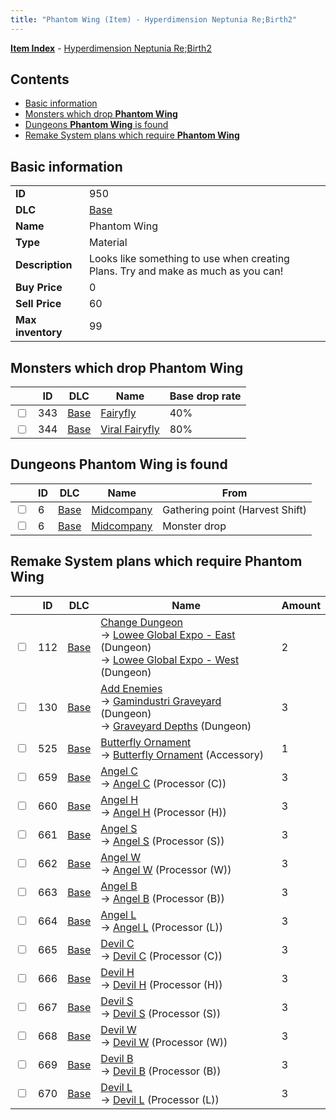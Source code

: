 ```yaml
---
title: "Phantom Wing (Item) - Hyperdimension Neptunia Re;Birth2"
---
```


[**Item Index**](/neptunia/rb2/item/index.html) - [Hyperdimension Neptunia Re;Birth2](/neptunia/rb2)

## Contents

- [Basic information](#basic-information)
- [Monsters which drop **Phantom Wing**](#monsters-which-drop-phantom-wing)
- [Dungeons **Phantom Wing** is found](#dungeons-phantom-wing-is-found)
- [Remake System plans which require **Phantom Wing**](#remake-system-plans-which-require-phantom-wing)

## Basic information

|   |   |
| -- | -- |
| **ID** | 950 |
| **DLC** | [Base](/neptunia/rb2/dlc/0-base.html) |
| **Name** | Phantom Wing |
| **Type** | Material |
| **Description** | Looks like something to use when creating Plans. Try and make as much as you can! |
| **Buy Price** | 0 |
| **Sell Price** | 60 |
| **Max inventory** | 99 |

## Monsters which drop **Phantom Wing**

|    | ID | DLC | Name | Base drop rate |
| -- | -- | --- | ---- | -------------- |
| <input type="checkbox" id="rb2-monster-0-343" class="trackbox" /> | 343 | [Base](/neptunia/rb2/dlc/0-base.html) | [Fairyfly](/neptunia/rb2/monster/0-343-fairyfly.html) | 40% |
| <input type="checkbox" id="rb2-monster-0-344" class="trackbox" /> | 344 | [Base](/neptunia/rb2/dlc/0-base.html) | [Viral Fairyfly](/neptunia/rb2/monster/0-344-viral-fairyfly.html) | 80% |

## Dungeons **Phantom Wing** is found

|    | ID | DLC | Name | From |
| -- | -- | --- | ---- | ---- |
| <input type="checkbox" id="rb2-dungeon-0-6" class="trackbox" /> | 6 | [Base](/neptunia/rb2/dlc/0-base.html) | [Midcompany](/neptunia/rb2/dungeon/0-6-midcompany.html) | Gathering point (Harvest Shift) |
| <input type="checkbox" id="rb2-dungeon-0-6" class="trackbox" /> | 6 | [Base](/neptunia/rb2/dlc/0-base.html) | [Midcompany](/neptunia/rb2/dungeon/0-6-midcompany.html) | Monster drop |

## Remake System plans which require **Phantom Wing**

|    | ID | DLC | Name | Amount |
| -- | -- | --- | ---- | ------ |
| <input type="checkbox" id="rb2-remake-0-112" class="trackbox" /> | 112 | [Base](/neptunia/rb2/dlc/0-base.html) | [Change Dungeon](/neptunia/rb2/remake/0-112-change-dungeon.html)<br />→ [Lowee Global Expo - East](/neptunia/rb2/dungeon/0-8-lowee-global-expo-east.html) (Dungeon)<br />→ [Lowee Global Expo - West](/neptunia/rb2/dungeon/0-9-lowee-global-expo-west.html) (Dungeon) | 2 |
| <input type="checkbox" id="rb2-remake-0-130" class="trackbox" /> | 130 | [Base](/neptunia/rb2/dlc/0-base.html) | [Add Enemies](/neptunia/rb2/remake/0-130-add-enemies.html)<br />→ [Gamindustri Graveyard](/neptunia/rb2/dungeon/0-20-gamindustri-graveyard.html) (Dungeon)<br />→ [Graveyard Depths](/neptunia/rb2/dungeon/0-24-graveyard-depths.html) (Dungeon) | 3 |
| <input type="checkbox" id="rb2-remake-0-525" class="trackbox" /> | 525 | [Base](/neptunia/rb2/dlc/0-base.html) | [Butterfly Ornament](/neptunia/rb2/remake/0-525-butterfly-ornament.html)<br />→ [Butterfly Ornament](/neptunia/rb2/item/0-2472-butterfly-ornament.html) (Accessory) | 1 |
| <input type="checkbox" id="rb2-remake-0-659" class="trackbox" /> | 659 | [Base](/neptunia/rb2/dlc/0-base.html) | [Angel C](/neptunia/rb2/remake/0-659-angel-c.html)<br />→ [Angel C](/neptunia/rb2/item/0-3485-angel-c.html) (Processor (C)) | 3 |
| <input type="checkbox" id="rb2-remake-0-660" class="trackbox" /> | 660 | [Base](/neptunia/rb2/dlc/0-base.html) | [Angel H](/neptunia/rb2/remake/0-660-angel-h.html)<br />→ [Angel H](/neptunia/rb2/item/0-3486-angel-h.html) (Processor (H)) | 3 |
| <input type="checkbox" id="rb2-remake-0-661" class="trackbox" /> | 661 | [Base](/neptunia/rb2/dlc/0-base.html) | [Angel S](/neptunia/rb2/remake/0-661-angel-s.html)<br />→ [Angel S](/neptunia/rb2/item/0-3487-angel-s.html) (Processor (S)) | 3 |
| <input type="checkbox" id="rb2-remake-0-662" class="trackbox" /> | 662 | [Base](/neptunia/rb2/dlc/0-base.html) | [Angel W](/neptunia/rb2/remake/0-662-angel-w.html)<br />→ [Angel W](/neptunia/rb2/item/0-3488-angel-w.html) (Processor (W)) | 3 |
| <input type="checkbox" id="rb2-remake-0-663" class="trackbox" /> | 663 | [Base](/neptunia/rb2/dlc/0-base.html) | [Angel B](/neptunia/rb2/remake/0-663-angel-b.html)<br />→ [Angel B](/neptunia/rb2/item/0-3489-angel-b.html) (Processor (B)) | 3 |
| <input type="checkbox" id="rb2-remake-0-664" class="trackbox" /> | 664 | [Base](/neptunia/rb2/dlc/0-base.html) | [Angel L](/neptunia/rb2/remake/0-664-angel-l.html)<br />→ [Angel L](/neptunia/rb2/item/0-3490-angel-l.html) (Processor (L)) | 3 |
| <input type="checkbox" id="rb2-remake-0-665" class="trackbox" /> | 665 | [Base](/neptunia/rb2/dlc/0-base.html) | [Devil C](/neptunia/rb2/remake/0-665-devil-c.html)<br />→ [Devil C](/neptunia/rb2/item/0-3491-devil-c.html) (Processor (C)) | 3 |
| <input type="checkbox" id="rb2-remake-0-666" class="trackbox" /> | 666 | [Base](/neptunia/rb2/dlc/0-base.html) | [Devil H](/neptunia/rb2/remake/0-666-devil-h.html)<br />→ [Devil H](/neptunia/rb2/item/0-3492-devil-h.html) (Processor (H)) | 3 |
| <input type="checkbox" id="rb2-remake-0-667" class="trackbox" /> | 667 | [Base](/neptunia/rb2/dlc/0-base.html) | [Devil S](/neptunia/rb2/remake/0-667-devil-s.html)<br />→ [Devil S](/neptunia/rb2/item/0-3493-devil-s.html) (Processor (S)) | 3 |
| <input type="checkbox" id="rb2-remake-0-668" class="trackbox" /> | 668 | [Base](/neptunia/rb2/dlc/0-base.html) | [Devil W](/neptunia/rb2/remake/0-668-devil-w.html)<br />→ [Devil W](/neptunia/rb2/item/0-3494-devil-w.html) (Processor (W)) | 3 |
| <input type="checkbox" id="rb2-remake-0-669" class="trackbox" /> | 669 | [Base](/neptunia/rb2/dlc/0-base.html) | [Devil B](/neptunia/rb2/remake/0-669-devil-b.html)<br />→ [Devil B](/neptunia/rb2/item/0-3495-devil-b.html) (Processor (B)) | 3 |
| <input type="checkbox" id="rb2-remake-0-670" class="trackbox" /> | 670 | [Base](/neptunia/rb2/dlc/0-base.html) | [Devil L](/neptunia/rb2/remake/0-670-devil-l.html)<br />→ [Devil L](/neptunia/rb2/item/0-3496-devil-l.html) (Processor (L)) | 3 |